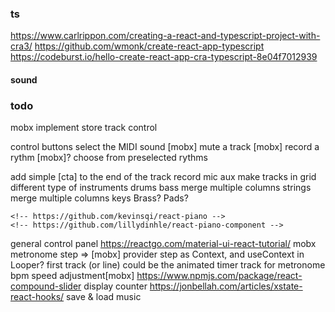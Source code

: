 ### ts
https://www.carlrippon.com/creating-a-react-and-typescript-project-with-cra3/
https://github.com/wmonk/create-react-app-typescript
https://codeburst.io/hello-create-react-app-cra-typescript-8e04f7012939

#### sound
<!-- https://surikov.github.io/midi-sounds-react/ -->
<!-- https://libraries.io/npm/react-looper/0.2.6 -->
<!-- https://github.com/mmckegg/loop-drop-app -->
<!-- https://thisdavej.com/node-js-playing-sounds-to-provide-notifications/ -->
<!-- https://libraries.io/npm/audio-loader -->


### todo
mobx
  implement store
track control
  <!-- control view with render props -->
  control buttons
    select the MIDI sound [mobx]
    mute a track [mobx]
    record a rythm [mobx]?
  choose from preselected rythms
  <!-- indicate name for related MIDI SOUNDS svg -->
  add simple [cta] to the end of the track
record
  mic
    <!-- https://www.npmjs.com/package/react-mic -->
    <!-- https://github.com/paraself/mic-recorder -->
    <!-- https://www.npmjs.com/package/react-soundplayer -->
    <!-- https://www.npmjs.com/package/react-sound -->
    <!-- https://stackoverflow.com/questions/19815442/how-to-record-audio-on-webpage-ios-android-pc-mac-no-flash
      https://addpipe.com/simple-recorderjs-demo/
        https://blog.addpipe.com/using-recorder-js-to-capture-wav-audio-in-your-html5-web-site/
    https://github.com/Kagami/vmsg
    https://github.com/chris-rudmin/opus-recorder -->
    <!-- https://github.com/leon3s/node-mic-record -->
    <!-- https://www.npmjs.com/package/mic -->
  aux
make tracks in grid
  different type of instruments
    drums
    bass
      merge multiple columns
    strings
      merge multiple columns
    keys
    Brass?
    Pads?
  <!-- use piano keyboard -->
    <!-- https://github.com/kevinsqi/react-piano -->
    <!-- https://github.com/lillydinhle/react-piano-component -->
general control panel
  https://reactgo.com/material-ui-react-tutorial/
  mobx
  metronome
    step => [mobx]
    provider step as Context, and useContext in Looper?
    first track (or line) could be the animated timer track for metronome
    bpm speed adjustment[mobx]
      https://www.npmjs.com/package/react-compound-slider
      <!-- https://github.com/NerdWallet/nw-react-slider -->
    display counter
  https://jonbellah.com/articles/xstate-react-hooks/
save & load music